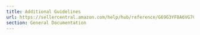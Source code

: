 ```yaml
---
title: Additional Guidelines
url: https://sellercentral.amazon.com/help/hub/reference/G69G3YF8A6VG7C2Y
section: General Documentation
---
```




